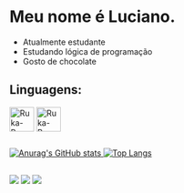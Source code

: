 # Meu nome é Luciano.

- Atualmente estudante
- Estudando lógica de programação
- Gosto de chocolate

## Linguagens:
<div style="display: inline_block">
  <img align="center" alt="Ruka-Pg" height="43" width="43" src="https://univali-lite.github.io/Portugol-Studio/assets/img/logo.png">
  <img align="center" alt="Ruka-Pg" height="43" width="43" src="https://cdn.jsdelivr.net/gh/devicons/devicon/icons/python/python-original.svg">
</div>

  ## 

<a href="https://github.com/RukaRey">![Anurag's GitHub stats](https://github-readme-stats.vercel.app/api?username=rukarey&show_icons=true&theme=merko)
<a href="https://github.com/RukaRey">[![Top Langs](https://github-readme-stats.vercel.app/api/top-langs/?username=rukarey&layout=compact&theme=merko)](https://github.com/arukarey/github-readme-stats)

## 

<div>
  <img src="https://img.shields.io/badge/Gmail-D14836?style=for-the-badge&logo=gmail&logoColor=white">
  <img src="https://img.shields.io/badge/Instagram-E4405F?style=for-the-badge&logo=instagram&logoColor=white">
  <a href="//www.ismycomputeronfire.com/"><img src="https://img.shields.io/badge/LinkedIn-0077B5?style=for-the-badge&logo=linkedin&logoColor=white">
</div>
